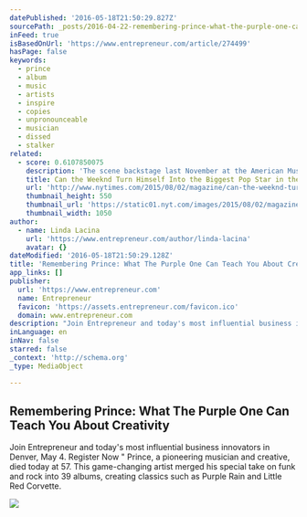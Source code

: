 ```yaml
---
datePublished: '2016-05-18T21:50:29.827Z'
sourcePath: _posts/2016-04-22-remembering-prince-what-the-purple-one-can-teach-you-about.md
inFeed: true
isBasedOnUrl: 'https://www.entrepreneur.com/article/274499'
hasPage: false
keywords:
  - prince
  - album
  - music
  - artists
  - inspire
  - copies
  - unpronounceable
  - musician
  - dissed
  - stalker
related:
  - score: 0.6107850075
    description: 'The scene backstage last November at the American Music Awards, that annual gathering of pop perennials and idiosyncratic arrivistes, was carnivalesque: Niall and Liam of One Direction toddled about trying to snap a picture with a selfie stick, while Zayn, their bandmate at the time, smoked coolly out of frame; Ne-Yo was there in a leopard-­print blazer two sizes too small; Lil Wayne was wandering around, alone, wearing absurd shoes.'
    title: Can the Weeknd Turn Himself Into the Biggest Pop Star in the World?
    url: 'http://www.nytimes.com/2015/08/02/magazine/can-the-weeknd-turn-himself-into-the-biggest-pop-star-in-the-world.html'
    thumbnail_height: 550
    thumbnail_url: 'https://static01.nyt.com/images/2015/08/02/magazine/02weeknd1/02weeknd1-facebookJumbo-v2.jpg'
    thumbnail_width: 1050
author:
  - name: Linda Lacina
    url: 'https://www.entrepreneur.com/author/linda-lacina'
    avatar: {}
dateModified: '2016-05-18T21:50:29.128Z'
title: 'Remembering Prince: What The Purple One Can Teach You About Creativity'
app_links: []
publisher:
  url: 'https://www.entrepreneur.com'
  name: Entrepreneur
  favicon: 'https://assets.entrepreneur.com/favicon.ico'
  domain: www.entrepreneur.com
description: "Join Entrepreneur and today's most influential business innovators in Denver, May 4. Register Now \" Prince, a pioneering musician and creative, died today at 57. This game-changing artist merged his special take on funk and rock into 39 albums, creating classics such as Purple Rain and Little Red Corvette."
inLanguage: en
inNav: false
starred: false
_context: 'http://schema.org'
_type: MediaObject

---
```

<article style=""><h1>Remembering Prince: What The Purple One Can Teach You About Creativity</h1><p>Join Entrepreneur and today's most influential business innovators in Denver, May 4. Register Now " Prince, a pioneering musician and creative, died today at 57. This game-changing artist merged his special take on funk and rock into 39 albums, creating classics such as Purple Rain and Little Red Corvette.</p><img src="https://assets.entrepreneur.com/content/3x2/1300/20160421201929-prince-artist-singer.jpeg" /></article>
